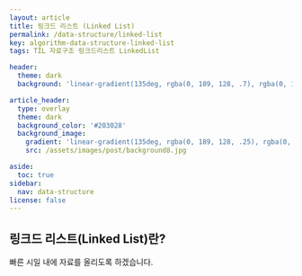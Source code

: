 ```yaml
---
layout: article
title: 링크드 리스트 (Linked List)
permalink: /data-structure/linked-list
key: algorithm-data-structure-linked-list
tags: TIL 자료구조 링크드리스트 LinkedList

header:
  theme: dark
  background: 'linear-gradient(135deg, rgba(0, 189, 128, .7), rgba(0, 128, 255, .8))'

article_header:
  type: overlay
  theme: dark
  background_color: '#203028'
  background_image:
    gradient: 'linear-gradient(135deg, rgba(0, 189, 128, .25), rgba(0, 128, 255, .3))'
    src: /assets/images/post/background8.jpg

aside:
  toc: true
sidebar:
  nav: data-structure
license: false
---
```


## 링크드 리스트(Linked List)란?
<!--more-->

빠른 시일 내에 자료를 올리도록 하겠습니다.